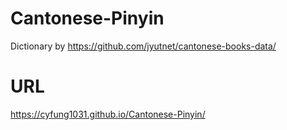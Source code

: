 # Cantonese-Pinyin
 
Dictionary by https://github.com/jyutnet/cantonese-books-data/


# URL
https://cyfung1031.github.io/Cantonese-Pinyin/

